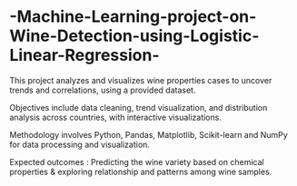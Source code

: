 # -Machine-Learning-project-on-Wine-Detection-using-Logistic-Linear-Regression-

This project analyzes and visualizes wine properties cases to uncover trends and correlations, using a provided dataset.
 
Objectives include data cleaning, trend visualization, and distribution analysis across countries, with interactive visualizations.

Methodology involves Python, Pandas, Matplotlib, Scikit-learn and NumPy for data processing and
visualization.

Expected outcomes : Predicting the wine variety  based on chemical properties & exploring relationship and patterns among wine samples.
 
